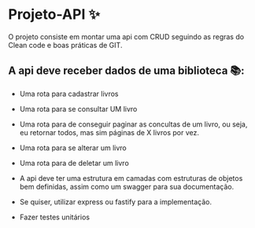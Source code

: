 # Projeto-API ✨
O projeto consiste em montar uma api com CRUD seguindo as regras do Clean code e boas práticas de GIT.

## A api deve receber dados de uma biblioteca 📚:

- Uma rota para cadastrar livros
- Uma rota para se consultar UM livro
- Uma rota para de conseguir paginar as concultas de um livro, ou seja, eu retornar todos, mas sim páginas de X livros por vez.
- Uma rota para se alterar um livro
- Uma rota para de deletar um livro

- A api deve ter uma estrutura em camadas com estruturas de objetos bem definidas, assim como um swagger para sua documentação.


- Se quiser, utilizar express ou fastify para a implementação.

- Fazer testes unitários
